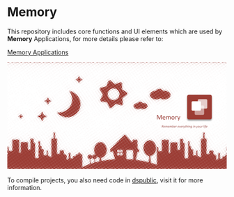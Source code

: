 # Memory

This repository includes core functions and UI elements which are used by **Memory** Applications, for more details please refer to:

[Memory Applications](https://github.com/dailystudio/memory-apps)

![](.github/memory.png)

To compile projects, you also need code in [dspublic](https://github.com/dailystudio/dspublic), visit it for more information.
